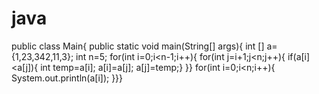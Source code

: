 # java
public class Main{
public static void main(String[] args){
int [] a={1,23,342,11,3};
int n=5;
for(int i=0;i<n-1;i++){
    for(int j=i+1;j<n;j++){
        if(a[i]<a[j]){
        int temp=a[i];
        a[i]=a[j];
        a[j]=temp;}
        }}
for(int i=0;i<n;i++){
  System.out.println(a[i]);
  }}}
